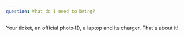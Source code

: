 ```yaml
---
question: What do I need to bring?
--- 
```

Your ticket, an official photo ID, a laptop and its charger. That's about it!